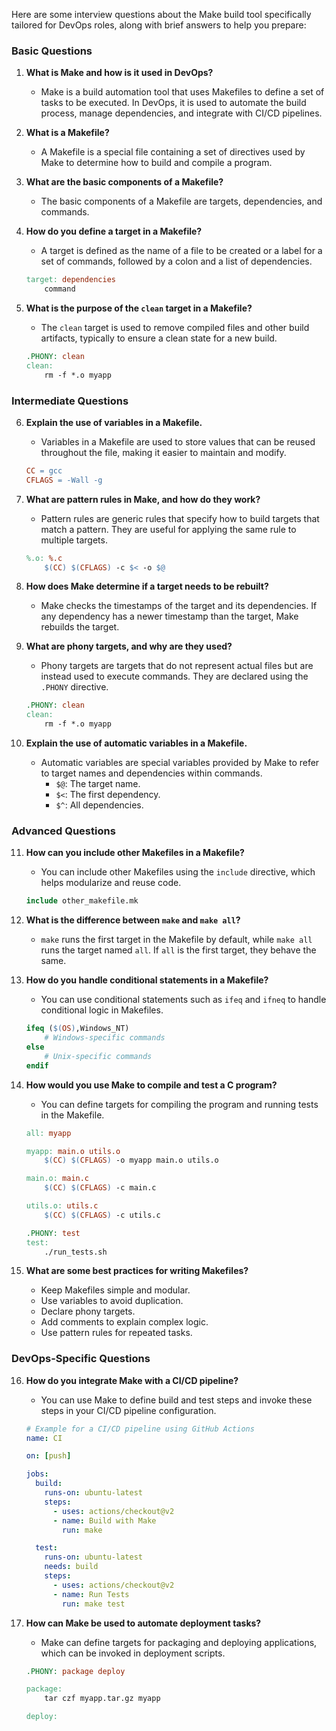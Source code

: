 Here are some interview questions about the Make build tool specifically tailored for DevOps roles, along with brief answers to help you prepare:

### Basic Questions

1. **What is Make and how is it used in DevOps?**
   - Make is a build automation tool that uses Makefiles to define a set of tasks to be executed. In DevOps, it is used to automate the build process, manage dependencies, and integrate with CI/CD pipelines.

2. **What is a Makefile?**
   - A Makefile is a special file containing a set of directives used by Make to determine how to build and compile a program.

3. **What are the basic components of a Makefile?**
   - The basic components of a Makefile are targets, dependencies, and commands.

4. **How do you define a target in a Makefile?**
   - A target is defined as the name of a file to be created or a label for a set of commands, followed by a colon and a list of dependencies.
   ```makefile
   target: dependencies
       command
   ```

5. **What is the purpose of the `clean` target in a Makefile?**
   - The `clean` target is used to remove compiled files and other build artifacts, typically to ensure a clean state for a new build.
   ```makefile
   .PHONY: clean
   clean:
       rm -f *.o myapp
   ```

### Intermediate Questions

6. **Explain the use of variables in a Makefile.**
   - Variables in a Makefile are used to store values that can be reused throughout the file, making it easier to maintain and modify.
   ```makefile
   CC = gcc
   CFLAGS = -Wall -g
   ```

7. **What are pattern rules in Make, and how do they work?**
   - Pattern rules are generic rules that specify how to build targets that match a pattern. They are useful for applying the same rule to multiple targets.
   ```makefile
   %.o: %.c
       $(CC) $(CFLAGS) -c $< -o $@
   ```

8. **How does Make determine if a target needs to be rebuilt?**
   - Make checks the timestamps of the target and its dependencies. If any dependency has a newer timestamp than the target, Make rebuilds the target.

9. **What are phony targets, and why are they used?**
   - Phony targets are targets that do not represent actual files but are instead used to execute commands. They are declared using the `.PHONY` directive.
   ```makefile
   .PHONY: clean
   clean:
       rm -f *.o myapp
   ```

10. **Explain the use of automatic variables in a Makefile.**
    - Automatic variables are special variables provided by Make to refer to target names and dependencies within commands.
      - `$@`: The target name.
      - `$<`: The first dependency.
      - `$^`: All dependencies.

### Advanced Questions

11. **How can you include other Makefiles in a Makefile?**
    - You can include other Makefiles using the `include` directive, which helps modularize and reuse code.
    ```makefile
    include other_makefile.mk
    ```

12. **What is the difference between `make` and `make all`?**
    - `make` runs the first target in the Makefile by default, while `make all` runs the target named `all`. If `all` is the first target, they behave the same.

13. **How do you handle conditional statements in a Makefile?**
    - You can use conditional statements such as `ifeq` and `ifneq` to handle conditional logic in Makefiles.
    ```makefile
    ifeq ($(OS),Windows_NT)
        # Windows-specific commands
    else
        # Unix-specific commands
    endif
    ```

14. **How would you use Make to compile and test a C program?**
    - You can define targets for compiling the program and running tests in the Makefile.
    ```makefile
    all: myapp

    myapp: main.o utils.o
        $(CC) $(CFLAGS) -o myapp main.o utils.o

    main.o: main.c
        $(CC) $(CFLAGS) -c main.c

    utils.o: utils.c
        $(CC) $(CFLAGS) -c utils.c

    .PHONY: test
    test:
        ./run_tests.sh
    ```

15. **What are some best practices for writing Makefiles?**
    - Keep Makefiles simple and modular.
    - Use variables to avoid duplication.
    - Declare phony targets.
    - Add comments to explain complex logic.
    - Use pattern rules for repeated tasks.

### DevOps-Specific Questions

16. **How do you integrate Make with a CI/CD pipeline?**
    - You can use Make to define build and test steps and invoke these steps in your CI/CD pipeline configuration.
    ```yaml
    # Example for a CI/CD pipeline using GitHub Actions
    name: CI

    on: [push]

    jobs:
      build:
        runs-on: ubuntu-latest
        steps:
          - uses: actions/checkout@v2
          - name: Build with Make
            run: make

      test:
        runs-on: ubuntu-latest
        needs: build
        steps:
          - uses: actions/checkout@v2
          - name: Run Tests
            run: make test
    ```

17. **How can Make be used to automate deployment tasks?**
    - Make can define targets for packaging and deploying applications, which can be invoked in deployment scripts.
    ```makefile
    .PHONY: package deploy

    package:
        tar czf myapp.tar.gz myapp

    deploy:
